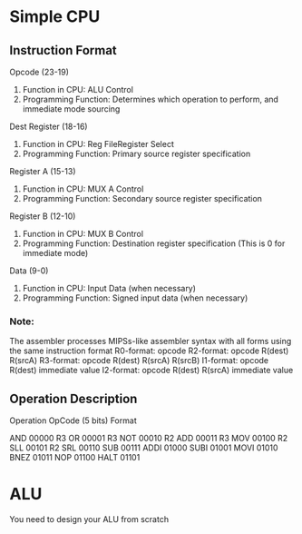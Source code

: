 # Simple CPU

## Instruction Format
Opcode (23-19)
1. Function in CPU: ALU Control
2. Programming Function: Determines which operation to perform, and immediate mode sourcing

Dest Register (18-16)
1. Function in CPU: Reg FileRegister Select
2. Programming Function: Primary source register specification

Register A (15-13)
1. Function in CPU: MUX A Control
2. Programming Function: Secondary source register specification

Register B (12-10)
1. Function in CPU: MUX B Control
2. Programming Function: Destination register specification (This is 0 for immediate mode)

Data (9-0)
1. Function in CPU: Input Data (when necessary)
2. Programming Function: Signed input data (when necessary)

### Note:
The assembler processes MIPSs-like assembler syntax with all forms using the same instruction format
R0-format: opcode
R2-format: opcode  R(dest)  R(srcA)
R3-format: opcode  R(dest)  R(srcA)  R(srcB)
I1-format:  opcode  R(dest)  immediate value
I2-format:  opcode  R(dest)  R(srcA)  immediate value


## Operation Description

Operation    OpCode (5 bits)    Format

AND             00000                   R3
OR               00001                   R3
NOT             00010                   R2
ADD             00011                   R3
MOV            00100                   R2
SLL              00101                   R2
SRL             00110
SUB             00111
ADDI            01000
SUBI            01001
MOVI           01010
BNEZ           01011
NOP            01100
HALT           01101

# ALU
You need to design your ALU from scratch
